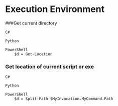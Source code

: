 				
				
# Execution Environment				


###Get current directory				

```
C#

Python

PowerShell
	$d = Get-Location		
```

### Get location of current script or exe


```
C#

Python

PowerShell
	$d = Split-Path $MyInvocation.MyCommand.Path		
```
	
